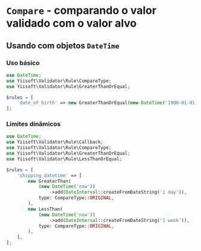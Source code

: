 # `Compare` - comparando o valor validado com o valor alvo

## Usando com objetos `DateTime`

### Uso básico

```php
use DateTime;
use Yiisoft\Validator\Rule\CompareType;
use Yiisoft\Validator\Rule\GreaterThanOrEqual;

$rules = [
    'date_of_birth' => new GreaterThanOrEqual(new DateTime('1900-01-01'), type: CompareType::ORIGINAL),
];
```

### Limites dinâmicos

```php
use DateTime;
use Yiisoft\Validator\Rule\Callback;
use Yiisoft\Validator\Rule\CompareType;
use Yiisoft\Validator\Rule\GreaterThanOrEqual;
use Yiisoft\Validator\Rule\LessThanOrEqual;

$rules = [
    'shipping_datetime' => [
        new GreaterThan(
            (new DateTime('now'))
                ->add(DateInterval::createFromDateString('1 day')),
            type: CompareType::ORIGINAL,
        ),
        new LessThan(
            (new DateTime('now'))
                ->add(DateInterval::createFromDateString('1 week')),
            type: CompareType::ORIGINAL,
        ),        
    ],
];
```